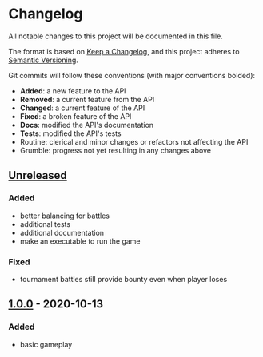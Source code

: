 # Changelog
All notable changes to this project will be documented in this file.

The format is based on [Keep a Changelog](https://keepachangelog.com/en/1.0.0/),
and this project adheres to [Semantic Versioning](https://semver.org/spec/v2.0.0.html).

Git commits will follow these conventions (with major conventions bolded):

- **Added**: a new feature to the API
- **Removed**: a current feature from the API
- **Changed**: a current feature of the API
- **Fixed**: a broken feature of the API
- **Docs**: modified the API's documentation
- **Tests**: modified the API's tests
- Routine: clerical and minor changes or refactors not affecting the API
- Grumble: progress not yet resulting in any changes above

## [Unreleased]
### Added
- better balancing for battles
- additional tests
- additional documentation
- make an executable to run the game

### Fixed
- tournament battles still provide bounty even when player loses

## [1.0.0] - 2020-10-13
### Added
- basic gameplay

[Unreleased]: https://github.com/signebedi/coliseum/compare/1.0.0...HEAD
[1.0.0]: https://github.com/signebedi/coliseum/releases/tag/1.0.0
